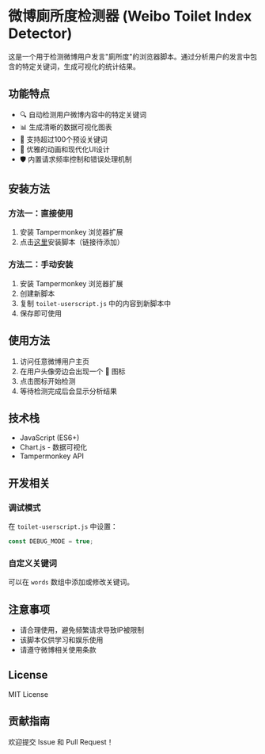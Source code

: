 # 微博廁所度检测器 (Weibo Toilet Index Detector)

这是一个用于检测微博用户发言"廁所度"的浏览器脚本。通过分析用户的发言中包含的特定关键词，生成可视化的统计结果。

## 功能特点

- 🔍 自动检测用户微博内容中的特定关键词
- 📊 生成清晰的数据可视化图表
- 🎯 支持超过100个预设关键词
- 💫 优雅的动画和现代化UI设计
- 🛡️ 内置请求频率控制和错误处理机制

## 安装方法

### 方法一：直接使用

1. 安装 Tampermonkey 浏览器扩展
2. 点击[这里](https://greasyfork.org/zh-CN/scripts/520371)安装脚本（链接待添加）

### 方法二：手动安装

1. 安装 Tampermonkey 浏览器扩展
2. 创建新脚本
3. 复制 `toilet-userscript.js` 中的内容到新脚本中
4. 保存即可使用

## 使用方法

1. 访问任意微博用户主页
2. 在用户头像旁边会出现一个 🚽 图标
3. 点击图标开始检测
4. 等待检测完成后会显示分析结果

## 技术栈

- JavaScript (ES6+)
- Chart.js - 数据可视化
- Tampermonkey API

## 开发相关

### 调试模式

在 `toilet-userscript.js` 中设置：
```javascript
const DEBUG_MODE = true;
```

### 自定义关键词

可以在 `words` 数组中添加或修改关键词。

## 注意事项

- 请合理使用，避免频繁请求导致IP被限制
- 该脚本仅供学习和娱乐使用
- 请遵守微博相关使用条款

## License

MIT License

## 贡献指南

欢迎提交 Issue 和 Pull Request！
